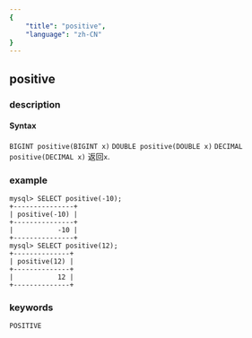 ```yaml
---
{
    "title": "positive",
    "language": "zh-CN"
}
---
```


<!-- 
Licensed to the Apache Software Foundation (ASF) under one
or more contributor license agreements.  See the NOTICE file
distributed with this work for additional information
regarding copyright ownership.  The ASF licenses this file
to you under the Apache License, Version 2.0 (the
"License"); you may not use this file except in compliance
with the License.  You may obtain a copy of the License at
  http://www.apache.org/licenses/LICENSE-2.0
Unless required by applicable law or agreed to in writing,
software distributed under the License is distributed on an
"AS IS" BASIS, WITHOUT WARRANTIES OR CONDITIONS OF ANY
KIND, either express or implied.  See the License for the
specific language governing permissions and limitations
under the License.
-->

## positive

### description
#### Syntax

`BIGINT positive(BIGINT x)`  `DOUBLE positive(DOUBLE x)`  `DECIMAL positive(DECIMAL x)`
返回`x`.

### example

```
mysql> SELECT positive(-10);
+---------------+
| positive(-10) |
+---------------+
|           -10 |
+---------------+
mysql> SELECT positive(12);
+--------------+
| positive(12) |
+--------------+
|           12 |
+--------------+
```

### keywords
	POSITIVE
